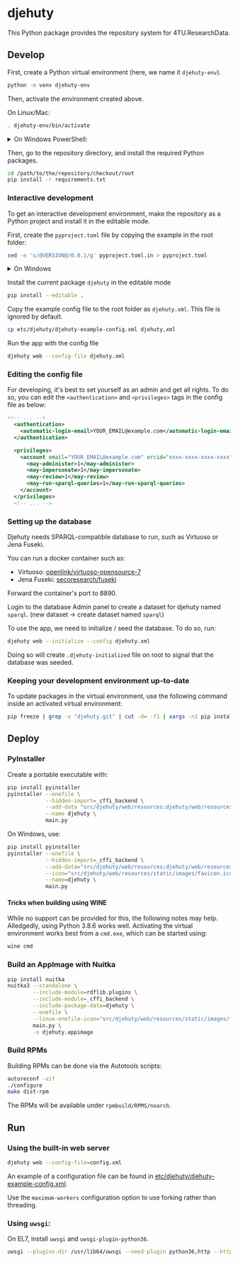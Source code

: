 djehuty
=========

This Python package provides the repository system for 4TU.ResearchData.

## Develop

First, create a Python virtual environment (here, we name it `djehuty-env`).

```bash
python -m venv djehuty-env
```

Then, activate the environment created above.

On Linux/Mac:

```bash
. djehuty-env/bin/activate
```

<details>
<summary>On Windows PowerShell:</summary>

```bash
djehuty-env\Scripts\Activate.ps1
```

</details>

Then, go to the repository directory, and install the required Python packages.

```bash
cd /path/to/the/repository/checkout/root
pip install -r requirements.txt
```

### Interactive development

To get an interactive development environment, make the repository as a Python project and install it in the editable mode.

First, create the `pyproject.toml` file by copying the example in the root folder:

```bash
sed -e 's/@VERSION@/0.0.1/g' pyproject.toml.in > pyproject.toml
```

<details>
<summary>On Windows</summary>

On Windows, copy the `pyproject.toml.in` file as `pyproject.toml` and change the version from `@VERSION@` to `0.0.1`

</details>

Install the current package `djehuty` in the editable mode

```bash
pip install --editable .
```

Copy the example config file to the root folder as `djehuty.xml`. This file is ignored by default.

```bash
cp etc/djehuty/djehuty-example-config.xml djehuty.xml
```

Run the app with the config file

```bash
djehuty web --config-file djehuty.xml
```

### Editing the config file

For developing, it's best to set yourself as an admin and get all rights. To do so, you can edit the `<authentication>` and `<privileges>` tags in the config file as below:

```xml
<!-- ... -->
  <authentication>
    <automatic-login-email>YOUR_EMAIL@example.com</automatic-login-email>
  </authentication>

  <privileges>
    <account email="YOUR_EMAIL@example.com" orcid="xxxx-xxxx-xxxx-xxxx">
      <may-administer>1</may-administer>
      <may-impersonate>1</may-impersonate>
      <may-review>1</may-review>
      <may-run-sparql-queries>1</may-run-sparql-queries>
    </account>
  </privileges>
  <!-- ... -->
```

### Setting up the database

Djehuty needs SPARQL-compatible database to run, such as Virtuoso or Jena Fuseki.

You can run a docker container such as:

- Virtuoso: [openlink/virtuoso-opensource-7](https://hub.docker.com/r/openlink/virtuoso-opensource-7/)
- Jena Fuseki: [secoresearch/fuseki](https://hub.docker.com/r/secoresearch/fuseki)

Forward the container's port to 8890.

Login to the database Admin panel to create a dataset for djehuty named `sparql`. (new dataset -> create dataset named `sparql`)

To use the app, we need to initialize / seed the database. To do so, run:

```bash
djehuty web --initialize --config djehuty.xml
```

Doing so will create `.djehuty-initialized` file on root to signal that the database was seeded.

### Keeping your development environment up-to-date

To update packages in the virtual environment, use the following command
inside an activated virtual environment:

```bash
pip freeze | grep -v "djehuty.git" | cut -d= -f1 | xargs -n1 pip install -U
```

## Deploy

### PyInstaller

Create a portable executable with:

```bash
pip install pyinstaller
pyinstaller --onefile \
            --hidden-import=_cffi_backend \
            --add-data "src/djehuty/web/resources:djehuty/web/resources" \
            --name djehuty \
            main.py
```

On Windows, use:

```bash
pip install pyinstaller
pyinstaller --onefile \
            --hidden-import=_cffi_backend \
            --add-data="src/djehuty/web/resources;djehuty/web/resources" \
            --icon="src/djehuty/web/resources/static/images/favicon.ico" \
            --name=djehuty \
            main.py
```

#### Tricks when building using WINE

While no support can be provided for this, the following notes may help.
Alledgedly, using Python 3.8.6 works well.  Activating the virtual
environment works best from a `cmd.exe`, which can be started using:

```bash
wine cmd
```

### Build an AppImage with Nuitka

```bash
pip install nuitka
nuitka3 --standalone \
        --include-module=rdflib.plugins \
        --include-module=_cffi_backend \
        --include-package-data=djehuty \
        --onefile \
        --linux-onefile-icon="src/djehuty/web/resources/static/images/favicon.png" \
        main.py \
        -o djehuty.appimage
```

### Build RPMs

Building RPMs can be done via the Autotools scripts:

```bash
autoreconf -vif
./configure
make dist-rpm
```

The RPMs will be available under `rpmbuild/RPMS/noarch`.

## Run

### Using the built-in web server

```bash
djehuty web --config-file=config.xml
```

An example of a configuration file can be found in [etc/djehuty/djehuty-example-config.xml](./etc/djehuty/djehuty-example-config.xml).

Use the `maximum-workers` configuration option to use forking rather than threading.

### Using `uwsgi`:

On EL7, install `uwsgi` and `uwsgi-plugin-python36`.

```bash
uwsgi --plugins-dir /usr/lib64/uwsgi --need-plugin python36,http --http :8080 --wsgi-file src/djehuty/web/ui.py -H <path-to-your-virtualenv-root> --env DJEHUTY_CONFIG_FILE=config.xml --master --processes 4 --threads 2
```
